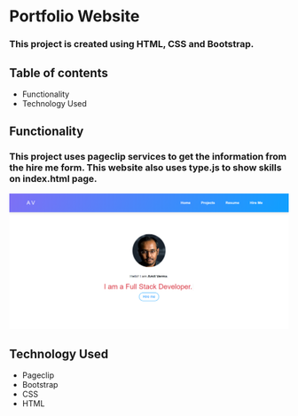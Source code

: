 # Portfolio Website

### This project is created using HTML, CSS and Bootstrap.

## Table of contents

- Functionality
- Technology Used

## Functionality

### This project uses pageclip services to get the information from the hire me form. This website also uses type.js to show skills on index.html page.

![srceen shot](https://raw.githubusercontent.com/amitverma07/portfolio/master/Capture.png)

## Technology Used

- Pageclip
- Bootstrap
- CSS
- HTML